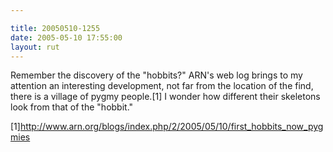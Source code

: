 ```yaml
---

title: 20050510-1255
date: 2005-05-10 17:55:00
layout: rut
---
```


<p>Remember the discovery of the "hobbits?"  ARN's web log brings to
my attention an interesting development, not far from the location
of the find, there is a village of pygmy people.[1] I wonder how
different their skeletons look from that of the "hobbit."</p>

[1]http://www.arn.org/blogs/index.php/2/2005/05/10/first_hobbits_now_pygmies

